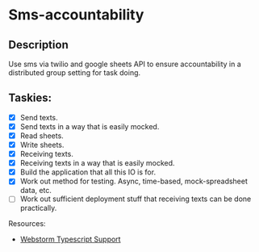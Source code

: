 Sms-accountability
======

Description
---
Use sms via twilio and google sheets API to ensure accountability in a distributed group setting for task doing.

Taskies:
---
 - [x] Send texts.
 - [x] Send texts in a way that is easily mocked.
 - [x] Read sheets.
 - [x] Write sheets.
 - [x] Receiving texts.
 - [x] Receiving texts in a way that is easily mocked.
 - [x] Build the application that all this IO is for.
 - [x] Work out method for testing. Async, time-based, mock-spreadsheet data, etc.
 - [ ] Work out sufficient deployment stuff that receiving texts can be done practically.

Resources:
 - [Webstorm Typescript Support](https://www.jetbrains.com/help/webstorm/2016.3/transpiling-typescript-to-javascript.html)
